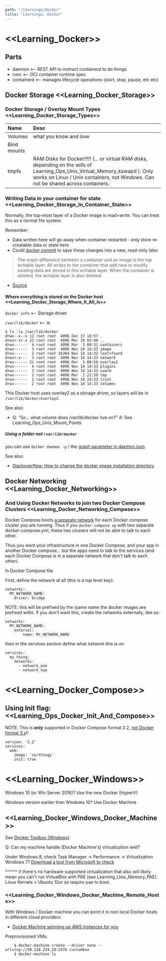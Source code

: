 ```yaml
---
path: "/learnings/docker"
title: "Learnings: Docker"
---
```


# <<Learning_Docker>>

## Parts

  * daemon     <-- REST API to instruct containerd to do things
  * runc       <-- OCI container runtime spec
  * containerd <-- manages lifecycle operations (start, stop, pause, etc etc)

## Docker Storage <<Learning_Docker_Storage>>

### Docker Storage / Overlay Mount Types <<Learning_Docker_Storage_Types>>

| Name                   | Desc                          |
|:---------------------- |:----------------------------- |
| Volumes                | what you know and love        |
| Bind mounts            |                               |
| tmpfs                  | RAM Disks for Docker!!!!! (... or virtual RAM disks, depending on the wills of Learning_Ops_Unix_Virtual_Memory_kswapd ). Only works on Linux / Unix containers, not Windows. Can not be shared across containers. |


### Writing Data in your container for state <<Learning_Docker_Storage_In_Container_State>>

Normally, the top-most layer of a Docker image is read+write. You can treat this as a normal file system.

Remember:

  * Data written here will go away when container restarted - only store re-creatable data or state here
  * Could [docker commit](https://docs.docker.com/engine/reference/commandline/commit/#options) to save these changes into a new, read-only later.

> The major difference between a container and an image is the top writable layer. All writes to the container that add new or modify existing data are stored in this writable layer. When the container is deleted, the writable layer is also deleted. 

- [Source](https://docs.docker.com/storage/storagedriver/#images-and-layers)

#### Where everything is stored on the Docker host  <<Learning_Docker_Storage_Where_It_All_Is>>

`docker info` <-- Storage driver

`/var/lib/docker` <-- ls

	$ ls -la /var/lib/docker
	drwx--x--x 12 root root  4096 Dec 13 10:57 .
	drwxr-xr-x 22 root root  4096 Mar 19 03:40 ..
	drwx------  4 root root  4096 Mar  3 00:31 containers
	drwx------  3 root root  4096 Nov 14 14:33 image
	drwx------  2 root root 16384 Nov 14 14:32 lost+found
	drwxr-x---  3 root root  4096 Nov 14 14:33 network
	drwx------ 21 root root  4096 Mar  3 00:58 overlay2
	drwx------  4 root root  4096 Nov 14 14:33 plugins
	drwx------  2 root root  4096 Nov 14 14:33 swarm
	drwx------  2 root root  4096 Mar  2 21:30 tmp
	drwx------  2 root root  4096 Nov 14 14:33 trust
	drwx------  2 root root  4096 Nov 14 14:33 volumes

This Docker host uses overlay2 as a storage driver, so layers will be in `/var/lib/docker/overlay2`.

See also:

  * Q: "So... what volume does /var/lib/docker live on?" 
    A: See Learning_Ops_Unix_Mount_Points

##### Using a folder not `/var/lib/docker`

you can use `docker daemon -g` / the [graph parameter in daemon.json](https://docs.docker.com/v1.11/engine/reference/commandline/daemon/#daemon-configuration-file).

See also:

  * [Stackoverflow: How to change the docker image installation directory](https://stackoverflow.com/questions/24309526/how-to-change-the-docker-image-installation-directory)
  

## Docker Networking <<Learning_Docker_Networking>>

### And Using Docker Networks to join two Docker Compose Clusters <<Learning_Docker_Networking_Compose>>

Docker Compose boots [a separate network](https://docs.docker.com/compose/networking/) for each Docker compose cluster you are running. Thus if you `docker-compose up` with two separate docker-compose.yml, these two clusters will not be able to talk to each other.

Thus you want your infrastructure in one Docker Compose, and your app in another Docker compose... but the apps need to talk to the services (and each Docker Compose is in a seperate network that don't talk to each other).

In Docker Compose file

First, define the network at all (this is a top level key):

    networks:
      MY_NETWORK_NAME:
        driver: bridge


NOTE: this will be prefixed by the (same name the docker images are prefixed with). If you don't want this, create the networks externally, like so:


    networks:
      MY_NETWORK_NAME:
        external:
            name: MY_NETWORK_NAME


then in the services section define what network this is on

    services:
      my_thing:
        networks:
          - network_one
          - network_two

# <<Learning_Docker_Compose>>

## Using Init flag: <<Learning_Ops_Docker_Init_And_Compose>>

NOTE: This is **only** supported in Docker Compose format 2.2, [not Docker format 3.x](https://github.com/docker/compose/issues/5049)!!

    version: '2.2'
    services:
      web:
        image: 'co/thingy'
        init: true

# <<Learning_Docker_Windows>>

Windows 10 (or Win Server 2016)? Use the new Docker (HyperV)

Windows version earlier than Windows 10? Use Docker Machine

## <<Learning_Docker_Windows_Docker_Machine>>

See [Docker Toolbox (Windows)](https://docs.docker.com/toolbox/toolbox_install_windows/)

Q: Can my machine handle (Docker Machine's) virtualization well?

Under Windows 8, check Task Manager -> Performance -> Virtualization
Windows 7? [Download a tool from Microsoft to check](http://www.microsoft.com/en-us/download/details.aspx?id=592)

^^^^^^ if there's no hardware supported virtualization that also will likely mean you can't run VirtualBox with PAE (see Learning_Unix_Memory_PAE). Linux Kernels > Ubuntu 12or so _require_ pae to boot.

### <<Learning_Docker_Windows_Docker_Machine_Remote_Hosts>>

With Windows / Docker machine you can point it to non local Docker hosts in different cloud providers:

  * [Docker Machine spinning up AWS instances for you](https://docs.docker.com/machine/examples/aws/)

Preprovisioned VMs:

        $ docker-machine create --driver none --url=tcp://50.134.234.20:2376 custombox
        $ docker-machine ls

